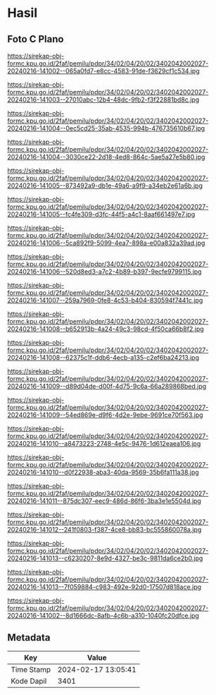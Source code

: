 # Hasil

## Foto C Plano

https://sirekap-obj-formc.kpu.go.id/2faf/pemilu/pdpr/34/02/04/20/02/3402042002027-20240216-141002--065a0fd7-e8cc-4583-91de-f3629cf1c534.jpg

https://sirekap-obj-formc.kpu.go.id/2faf/pemilu/pdpr/34/02/04/20/02/3402042002027-20240216-141003--27010abc-12b4-48dc-9fb2-f3f22881bd8c.jpg

https://sirekap-obj-formc.kpu.go.id/2faf/pemilu/pdpr/34/02/04/20/02/3402042002027-20240216-141004--0ec5cd25-35ab-4535-994b-476735610b67.jpg

https://sirekap-obj-formc.kpu.go.id/2faf/pemilu/pdpr/34/02/04/20/02/3402042002027-20240216-141004--3030ce22-2d18-4ed8-864c-5ae5a27e5b80.jpg

https://sirekap-obj-formc.kpu.go.id/2faf/pemilu/pdpr/34/02/04/20/02/3402042002027-20240216-141005--873492a9-db1e-49a6-a9f9-a34eb2e61a6b.jpg

https://sirekap-obj-formc.kpu.go.id/2faf/pemilu/pdpr/34/02/04/20/02/3402042002027-20240216-141005--fc4fe309-d3fc-44f5-a4c1-8aaf661497e7.jpg

https://sirekap-obj-formc.kpu.go.id/2faf/pemilu/pdpr/34/02/04/20/02/3402042002027-20240216-141006--5ca892f9-5099-4ea7-898a-e00a832a39ad.jpg

https://sirekap-obj-formc.kpu.go.id/2faf/pemilu/pdpr/34/02/04/20/02/3402042002027-20240216-141006--520d8ed3-a7c2-4b89-b397-9ecfe9799115.jpg

https://sirekap-obj-formc.kpu.go.id/2faf/pemilu/pdpr/34/02/04/20/02/3402042002027-20240216-141007--259a7969-0fe8-4c53-b404-830594f7441c.jpg

https://sirekap-obj-formc.kpu.go.id/2faf/pemilu/pdpr/34/02/04/20/02/3402042002027-20240216-141008--b652913b-4a24-49c3-98cd-4f50ca66b8f2.jpg

https://sirekap-obj-formc.kpu.go.id/2faf/pemilu/pdpr/34/02/04/20/02/3402042002027-20240216-141008--62375c1f-ddb6-4ecb-a135-c2ef6ba24213.jpg

https://sirekap-obj-formc.kpu.go.id/2faf/pemilu/pdpr/34/02/04/20/02/3402042002027-20240216-141009--d89d04de-d00f-4d75-9c6a-66a289868bed.jpg

https://sirekap-obj-formc.kpu.go.id/2faf/pemilu/pdpr/34/02/04/20/02/3402042002027-20240216-141009--54ed869e-d9f6-4d2e-9ebe-9691ce70f563.jpg

https://sirekap-obj-formc.kpu.go.id/2faf/pemilu/pdpr/34/02/04/20/02/3402042002027-20240216-141010--a8473223-2748-4e5c-9476-1d612eaea106.jpg

https://sirekap-obj-formc.kpu.go.id/2faf/pemilu/pdpr/34/02/04/20/02/3402042002027-20240216-141010--d0f22938-aba3-40da-9569-35b6fa111a38.jpg

https://sirekap-obj-formc.kpu.go.id/2faf/pemilu/pdpr/34/02/04/20/02/3402042002027-20240216-141011--875dc307-eec9-486d-86f6-3ba3e1e5504d.jpg

https://sirekap-obj-formc.kpu.go.id/2faf/pemilu/pdpr/34/02/04/20/02/3402042002027-20240216-141012--241f0803-f387-4ce8-bb83-bc555860078a.jpg

https://sirekap-obj-formc.kpu.go.id/2faf/pemilu/pdpr/34/02/04/20/02/3402042002027-20240216-141013--c6230207-8e9d-4327-be3c-9811da6ce2b0.jpg

https://sirekap-obj-formc.kpu.go.id/2faf/pemilu/pdpr/34/02/04/20/02/3402042002027-20240216-141013--7f059884-c983-492e-92d0-17507d818ace.jpg

https://sirekap-obj-formc.kpu.go.id/2faf/pemilu/pdpr/34/02/04/20/02/3402042002027-20240216-141002--8d1666dc-8afb-4c6b-a310-1040fc20dfce.jpg


## Metadata

| Key        | Value               |
| ---------- | ------------------- |
| Time Stamp | 2024-02-17 13:05:41 |
| Kode Dapil | 3401                |



